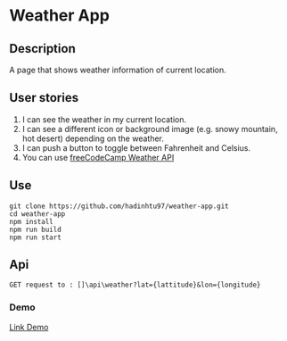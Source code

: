 # Weather App

## Description
A page that shows weather information of current location.

## User stories 
1. I can see the weather in my current location.
2. I can see a different icon or background image (e.g. snowy mountain, hot desert) depending on the weather.
3. I can push a button to toggle between Fahrenheit and Celsius.
4. You can use [freeCodeCamp Weather API](https://weather-proxy.freecodecamp.rocks/)

## Use 
```
git clone https://github.com/hadinhtu97/weather-app.git
cd weather-app
npm install
npm run build
npm run start
```
## Api
```
GET request to : []\api\weather?lat={lattitude}&lon={longitude}
```

### Demo
[Link Demo](https://weather-app.hadinhtu97.repl.co/)
